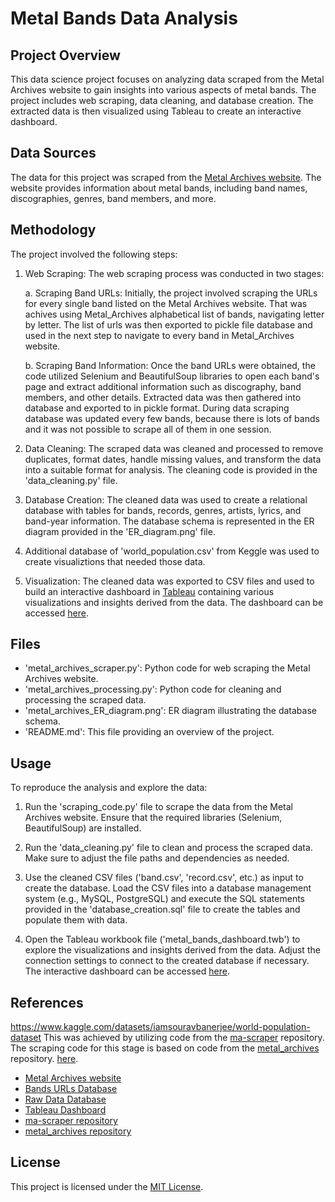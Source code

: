 # Metal Bands Data Analysis

## Project Overview

This data science project focuses on analyzing data scraped from the Metal Archives website to gain insights into various aspects of metal bands. The project includes web scraping, data cleaning, and database creation. The extracted data is then visualized using Tableau to create an interactive dashboard.

## Data Sources

The data for this project was scraped from the [Metal Archives website](https://www.metal-archives.com/). The website provides information about metal bands, including band names, discographies, genres, band members, and more.

## Methodology

The project involved the following steps:

1. Web Scraping: The web scraping process was conducted in two stages:

   a. Scraping Band URLs: Initially, the project involved scraping the URLs for every single band listed on the Metal Archives website. That was achives using Metal_Archives alphabetical list of bands, navigating letter by letter. The list of urls was then exported to pickle file database and used in the next step to navigate to every band in Metal_Archives website.

   b. Scraping Band Information: Once the band URLs were obtained, the code utilized Selenium and BeautifulSoup libraries to open each band's page and extract additional information such as discography, band members, and other details. Extracted data was then gathered into database and exported to in pickle format. During data scraping database was updated every few bands, because there is lots of bands and it was not possible to scrape all of them in one session.

2. Data Cleaning: The scraped data was cleaned and processed to remove duplicates, format dates, handle missing values, and transform the data into a suitable format for analysis. The cleaning code is provided in the 'data_cleaning.py' file.

4. Database Creation: The cleaned data was used to create a relational database with tables for bands, records, genres, artists, lyrics, and band-year information. The database schema is represented in the ER diagram provided in the 'ER_diagram.png' file.

5. Additional database of 'world_population.csv' from Keggle was used to create visualiztions that needed those data.  

6. Visualization: The cleaned data was exported to CSV files and used to build an interactive dashboard in [Tableau](https://public.tableau.com/) containing various visualizations and insights derived from the data. The dashboard can be accessed [here](https://public.tableau.com/app/profile/miko.aj.kasprzyk/viz/metal_archives_statistics/Dashboard1).

## Files

- 'metal_archives_scraper.py': Python code for web scraping the Metal Archives website.
- 'metal_archives_processing.py': Python code for cleaning and processing the scraped data.
- 'metal_archives_ER_diagram.png': ER diagram illustrating the database schema.
- 'README.md': This file providing an overview of the project.

## Usage

To reproduce the analysis and explore the data:

1. Run the 'scraping_code.py' file to scrape the data from the Metal Archives website. Ensure that the required libraries (Selenium, BeautifulSoup) are installed.

2. Run the 'data_cleaning.py' file to clean and process the scraped data. Make sure to adjust the file paths and dependencies as needed.

3. Use the cleaned CSV files ('band.csv', 'record.csv', etc.) as input to create the database. Load the CSV files into a database management system (e.g., MySQL, PostgreSQL) and execute the SQL statements provided in the 'database_creation.sql' file to create the tables and populate them with data.

4. Open the Tableau workbook file ('metal_bands_dashboard.twb') to explore the visualizations and insights derived from the data. Adjust the connection settings to connect to the created database if necessary. The interactive dashboard can be accessed [here](https://public.tableau.com/app/profile/miko.aj.kasprzyk/viz/metal_archives_statistics/Dashboard1).

## References
https://www.kaggle.com/datasets/iamsouravbanerjee/world-population-dataset
This was achieved by utilizing code from the [ma-scraper](https://github.com/jonchar/ma-scraper) repository.
The scraping code for this stage is based on code from the [metal_archives](https://github.com/st-olz/metal_archives) repository.
[here](https://public.tableau.com/app/profile/miko.aj.kasprzyk/viz/metal_archives_statistics/Dashboard1).

- [Metal Archives website](https://www.metal-archives.com/)
- [Bands URLs Database](https://drive.google.com/file/d/1-UfaAvWHm4vEQQGQCpq5mGCzaQe_KCFX/view?usp=sharing)
- [Raw Data Database](https://drive.google.com/file/d/1o5Rle2OSVvGL7PHpPbD_Jy_wgJHzpsLr/view?usp=sharing)
- [Tableau Dashboard](https://public.tableau.com/app/profile/miko.aj.kasprzyk/viz/metal_archives_statistics/Dashboard1)
- [ma-scraper repository](https://github.com/jonchar/ma-scraper)
- [metal_archives repository](https://github.com/st-olz/metal_archives)

## License

This project is licensed under the [MIT License](https://opensource.org/licenses/MIT).

